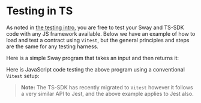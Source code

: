# Testing in TS

As noted in [the testing intro](./index), you are free to test your Sway and TS-SDK code with any JS framework available. Below we have an example of how to load and test a contract using `Vitest`, but the general principles and steps are the same for any testing harness.

Here is a simple Sway program that takes an input and then returns it:

<!-- <<< ../../demo-typegen/contract/src/main.sw#Testing-in-ts-rust{rust:line-numbers} -->

Here is JavaScript code testing the above program using a conventional `Vitest` setup:

<!-- <<< ../../demo-typegen/src/demo.test.ts#Testing-in-ts-ts{ts:line-numbers} -->

> **Note:** The TS-SDK has recently migrated to `Vitest` however it follows a very similar API to Jest, and the above example applies to Jest also.